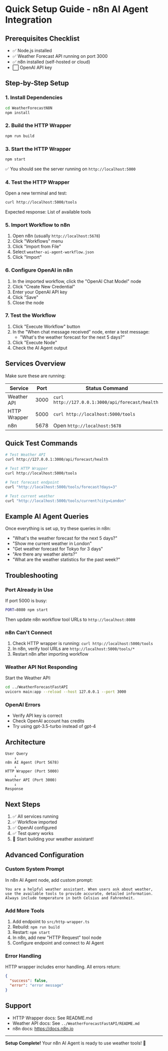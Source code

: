 # Quick Setup Guide - n8n AI Agent Integration

## Prerequisites Checklist

- ✅ Node.js installed
- ✅ Weather Forecast API running on port 3000
- ✅ n8n installed (self-hosted or cloud)
- ⬜ OpenAI API key

## Step-by-Step Setup

### 1. Install Dependencies

```bash
cd WeatherForecastN8N
npm install
```

### 2. Build the HTTP Wrapper

```bash
npm run build
```

### 3. Start the HTTP Wrapper

```bash
npm start
```

✅ You should see the server running on `http://localhost:5000`

### 4. Test the HTTP Wrapper

Open a new terminal and test:

```bash
curl http://localhost:5000/tools
```

Expected response: List of available tools

### 5. Import Workflow to n8n

1. Open n8n (usually `http://localhost:5678`)
2. Click "Workflows" menu
3. Click "Import from File"
4. Select `weather-ai-agent-workflow.json`
5. Click "Import"

### 6. Configure OpenAI in n8n

1. In the imported workflow, click the "OpenAI Chat Model" node
2. Click "Create New Credential"
3. Enter your OpenAI API key
4. Click "Save"
5. Close the node

### 7. Test the Workflow

1. Click "Execute Workflow" button
2. In the "When chat message received" node, enter a test message:
   - "What's the weather forecast for the next 5 days?"
3. Click "Execute Node"
4. Check the AI Agent output

## Services Overview

Make sure these are running:

| Service | Port | Status Command |
|---------|------|----------------|
| Weather API | 3000 | `curl http://127.0.0.1:3000/api/forecast/health` |
| HTTP Wrapper | 5000 | `curl http://localhost:5000/tools` |
| n8n | 5678 | Open `http://localhost:5678` |

## Quick Test Commands

```bash
# Test Weather API
curl http://127.0.0.1:3000/api/forecast/health

# Test HTTP Wrapper
curl http://localhost:5000/tools

# Test forecast endpoint
curl "http://localhost:5000/tools/forecast?days=3"

# Test current weather
curl "http://localhost:5000/tools/current?city=London"
```

## Example AI Agent Queries

Once everything is set up, try these queries in n8n:

- "What's the weather forecast for the next 5 days?"
- "Show me current weather in London"
- "Get weather forecast for Tokyo for 3 days"
- "Are there any weather alerts?"
- "What are the weather statistics for the past week?"

## Troubleshooting

### Port Already in Use

If port 5000 is busy:
```bash
PORT=8080 npm start
```

Then update n8n workflow tool URLs to `http://localhost:8080`

### n8n Can't Connect

1. Check HTTP wrapper is running: `curl http://localhost:5000/tools`
2. In n8n, verify tool URLs are `http://localhost:5000/tools/*`
3. Restart n8n after importing workflow

### Weather API Not Responding

Start the Weather API:
```bash
cd ../WeatherForecastFastAPI
uvicorn main:app --reload --host 127.0.0.1 --port 3000
```

### OpenAI Errors

- Verify API key is correct
- Check OpenAI account has credits
- Try using gpt-3.5-turbo instead of gpt-4

## Architecture

```
User Query
    ↓
n8n AI Agent (Port 5678)
    ↓
HTTP Wrapper (Port 5000)
    ↓
Weather API (Port 3000)
    ↓
Response
```

## Next Steps

1. ✅ All services running
2. ✅ Workflow imported
3. ✅ OpenAI configured
4. ✅ Test query works
5. 🎉 Start building your weather assistant!

## Advanced Configuration

### Custom System Prompt

In n8n AI Agent node, add custom prompt:
```
You are a helpful weather assistant. When users ask about weather,
use the available tools to provide accurate, detailed information.
Always include temperature in both Celsius and Fahrenheit.
```

### Add More Tools

1. Add endpoint to `src/http-wrapper.ts`
2. Rebuild: `npm run build`
3. Restart: `npm start`
4. In n8n, add new "HTTP Request" tool node
5. Configure endpoint and connect to AI Agent

### Error Handling

HTTP wrapper includes error handling. All errors return:
```json
{
  "success": false,
  "error": "error message"
}
```

## Support

- HTTP Wrapper docs: See README.md
- Weather API docs: See `../WeatherForecastFastAPI/README.md`
- n8n docs: https://docs.n8n.io

---

**Setup Complete!** Your n8n AI Agent is ready to use weather tools! 🎉
